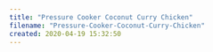 ```yaml
---
title: "Pressure Cooker Coconut Curry Chicken"
filename: "Pressure-Cooker-Coconut-Curry-Chicken"
created: 2020-04-19 15:32:50
---
```


